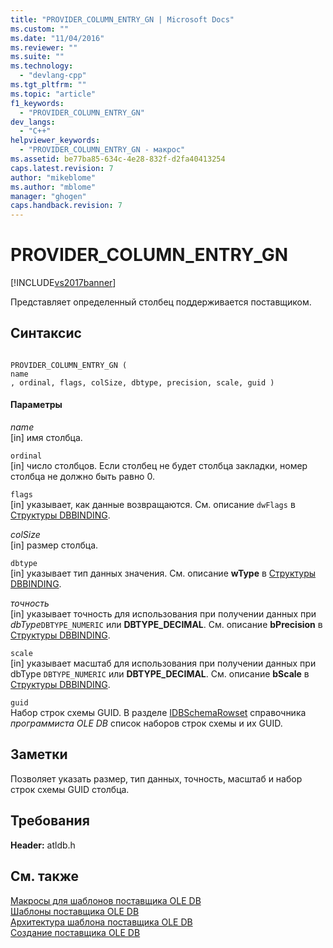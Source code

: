 ```yaml
---
title: "PROVIDER_COLUMN_ENTRY_GN | Microsoft Docs"
ms.custom: ""
ms.date: "11/04/2016"
ms.reviewer: ""
ms.suite: ""
ms.technology: 
  - "devlang-cpp"
ms.tgt_pltfrm: ""
ms.topic: "article"
f1_keywords: 
  - "PROVIDER_COLUMN_ENTRY_GN"
dev_langs: 
  - "C++"
helpviewer_keywords: 
  - "PROVIDER_COLUMN_ENTRY_GN - макрос"
ms.assetid: be77ba85-634c-4e28-832f-d2fa40413254
caps.latest.revision: 7
author: "mikeblome"
ms.author: "mblome"
manager: "ghogen"
caps.handback.revision: 7
---
```

# PROVIDER_COLUMN_ENTRY_GN
[!INCLUDE[vs2017banner](../../assembler/inline/includes/vs2017banner.md)]

Представляет определенный столбец поддерживается поставщиком.  
  
## Синтаксис  
  
```  
  
PROVIDER_COLUMN_ENTRY_GN (  
name  
, ordinal, flags, colSize, dbtype, precision, scale, guid )  
```  
  
#### Параметры  
 *name*  
 \[in\] имя столбца.  
  
 `ordinal`  
 \[in\] число столбцов.  Если столбец не будет столбца закладки, номер столбца не должно быть равно 0.  
  
 `flags`  
 \[in\] указывает, как данные возвращаются.  См. описание `dwFlags` в [Структуры DBBINDING](https://msdn.microsoft.com/en-us/library/ms716845.aspx).  
  
 *colSize*  
 \[in\] размер столбца.  
  
 `dbtype`  
 \[in\] указывает тип данных значения.  См. описание **wType** в [Структуры DBBINDING](https://msdn.microsoft.com/en-us/library/ms716845.aspx).  
  
 *точность*  
 \[in\] указывает точность для использования при получении данных при *dbType*`DBTYPE_NUMERIC` или **DBTYPE\_DECIMAL**.  См. описание **bPrecision** в [Структуры DBBINDING](https://msdn.microsoft.com/en-us/library/ms716845.aspx).  
  
 `scale`  
 \[in\] указывает масштаб для использования при получении данных при dbType `DBTYPE_NUMERIC` или **DBTYPE\_DECIMAL**.  См. описание **bScale** в [Структуры DBBINDING](https://msdn.microsoft.com/en-us/library/ms716845.aspx).  
  
 `guid`  
 Набор строк схемы GUID.  В разделе [IDBSchemaRowset](https://msdn.microsoft.com/en-us/library/ms713686.aspx) справочника *программиста OLE DB* список наборов строк схемы и их GUID.  
  
## Заметки  
 Позволяет указать размер, тип данных, точность, масштаб и набор строк схемы GUID столбца.  
  
## Требования  
 **Header:** atldb.h  
  
## См. также  
 [Макросы для шаблонов поставщика OLE DB](../../data/oledb/macros-for-ole-db-provider-templates.md)   
 [Шаблоны поставщика OLE DB](../../data/oledb/ole-db-provider-templates-cpp.md)   
 [Архитектура шаблона поставщика OLE DB](../../data/oledb/ole-db-provider-template-architecture.md)   
 [Создание поставщика OLE DB](../../data/oledb/creating-an-ole-db-provider.md)